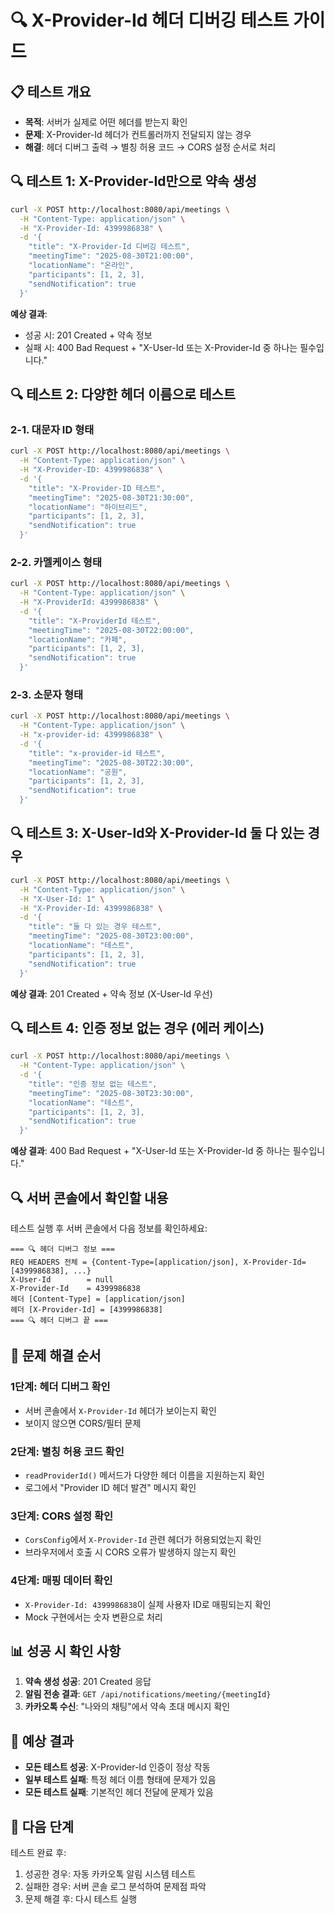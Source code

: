 # 🔍 X-Provider-Id 헤더 디버깅 테스트 가이드

## 📋 **테스트 개요**
- **목적**: 서버가 실제로 어떤 헤더를 받는지 확인
- **문제**: X-Provider-Id 헤더가 컨트롤러까지 전달되지 않는 경우
- **해결**: 헤더 디버그 출력 → 별칭 허용 코드 → CORS 설정 순서로 처리

## 🔍 **테스트 1: X-Provider-Id만으로 약속 생성**

```bash
curl -X POST http://localhost:8080/api/meetings \
  -H "Content-Type: application/json" \
  -H "X-Provider-Id: 4399986838" \
  -d '{
    "title": "X-Provider-Id 디버깅 테스트",
    "meetingTime": "2025-08-30T21:00:00",
    "locationName": "온라인",
    "participants": [1, 2, 3],
    "sendNotification": true
  }'
```

**예상 결과**: 
- 성공 시: 201 Created + 약속 정보
- 실패 시: 400 Bad Request + "X-User-Id 또는 X-Provider-Id 중 하나는 필수입니다."

## 🔍 **테스트 2: 다양한 헤더 이름으로 테스트**

### **2-1. 대문자 ID 형태**
```bash
curl -X POST http://localhost:8080/api/meetings \
  -H "Content-Type: application/json" \
  -H "X-Provider-ID: 4399986838" \
  -d '{
    "title": "X-Provider-ID 테스트",
    "meetingTime": "2025-08-30T21:30:00",
    "locationName": "하이브리드",
    "participants": [1, 2, 3],
    "sendNotification": true
  }'
```

### **2-2. 카멜케이스 형태**
```bash
curl -X POST http://localhost:8080/api/meetings \
  -H "Content-Type: application/json" \
  -H "X-ProviderId: 4399986838" \
  -d '{
    "title": "X-ProviderId 테스트",
    "meetingTime": "2025-08-30T22:00:00",
    "locationName": "카페",
    "participants": [1, 2, 3],
    "sendNotification": true
  }'
```

### **2-3. 소문자 형태**
```bash
curl -X POST http://localhost:8080/api/meetings \
  -H "Content-Type: application/json" \
  -H "x-provider-id: 4399986838" \
  -d '{
    "title": "x-provider-id 테스트",
    "meetingTime": "2025-08-30T22:30:00",
    "locationName": "공원",
    "participants": [1, 2, 3],
    "sendNotification": true
  }'
```

## 🔍 **테스트 3: X-User-Id와 X-Provider-Id 둘 다 있는 경우**

```bash
curl -X POST http://localhost:8080/api/meetings \
  -H "Content-Type: application/json" \
  -H "X-User-Id: 1" \
  -H "X-Provider-Id: 4399986838" \
  -d '{
    "title": "둘 다 있는 경우 테스트",
    "meetingTime": "2025-08-30T23:00:00",
    "locationName": "테스트",
    "participants": [1, 2, 3],
    "sendNotification": true
  }'
```

**예상 결과**: 201 Created + 약속 정보 (X-User-Id 우선)

## 🔍 **테스트 4: 인증 정보 없는 경우 (에러 케이스)**

```bash
curl -X POST http://localhost:8080/api/meetings \
  -H "Content-Type: application/json" \
  -d '{
    "title": "인증 정보 없는 테스트",
    "meetingTime": "2025-08-30T23:30:00",
    "locationName": "테스트",
    "participants": [1, 2, 3],
    "sendNotification": true
  }'
```

**예상 결과**: 400 Bad Request + "X-User-Id 또는 X-Provider-Id 중 하나는 필수입니다."

## 🔍 **서버 콘솔에서 확인할 내용**

테스트 실행 후 서버 콘솔에서 다음 정보를 확인하세요:

```
=== 🔍 헤더 디버그 정보 ===
REQ HEADERS 전체 = {Content-Type=[application/json], X-Provider-Id=[4399986838], ...}
X-User-Id        = null
X-Provider-Id    = 4399986838
헤더 [Content-Type] = [application/json]
헤더 [X-Provider-Id] = [4399986838]
=== 🔍 헤더 디버그 끝 ===
```

## 🔧 **문제 해결 순서**

### **1단계: 헤더 디버그 확인**
- 서버 콘솔에서 `X-Provider-Id` 헤더가 보이는지 확인
- 보이지 않으면 CORS/필터 문제

### **2단계: 별칭 허용 코드 확인**
- `readProviderId()` 메서드가 다양한 헤더 이름을 지원하는지 확인
- 로그에서 "Provider ID 헤더 발견" 메시지 확인

### **3단계: CORS 설정 확인**
- `CorsConfig`에서 `X-Provider-Id` 관련 헤더가 허용되었는지 확인
- 브라우저에서 호출 시 CORS 오류가 발생하지 않는지 확인

### **4단계: 매핑 데이터 확인**
- `X-Provider-Id: 4399986838`이 실제 사용자 ID로 매핑되는지 확인
- Mock 구현에서는 숫자 변환으로 처리

## 📊 **성공 시 확인 사항**

1. **약속 생성 성공**: 201 Created 응답
2. **알림 전송 결과**: `GET /api/notifications/meeting/{meetingId}`
3. **카카오톡 수신**: "나와의 채팅"에서 약속 초대 메시지 확인

## 🎯 **예상 결과**

- **모든 테스트 성공**: X-Provider-Id 인증이 정상 작동
- **일부 테스트 실패**: 특정 헤더 이름 형태에 문제가 있음
- **모든 테스트 실패**: 기본적인 헤더 전달에 문제가 있음

## 🚀 **다음 단계**

테스트 완료 후:
1. 성공한 경우: 자동 카카오톡 알림 시스템 테스트
2. 실패한 경우: 서버 콘솔 로그 분석하여 문제점 파악
3. 문제 해결 후: 다시 테스트 실행
